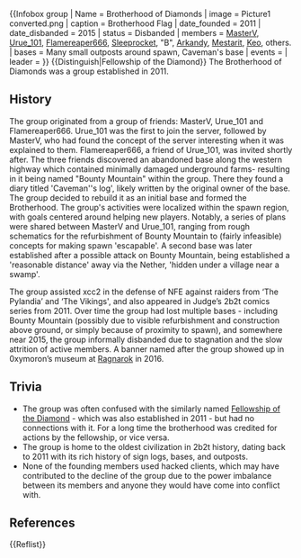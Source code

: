 {{Infobox group
| Name = Brotherhood of Diamonds
| image = Picture1 converted.png
| caption = Brotherhood Flag
| date_founded = 2011
| date_disbanded = 2015
| status = Disbanded
| members = [MasterV](https://2b2t.miraheze.org/wiki/MasterV), [Urue_101](https://2b2t.miraheze.org/wiki/Urue_101), [Flamereaper666](https://2b2t.miraheze.org/wiki/Flamereaper666), [Sleeprocket](https://2b2t.miraheze.org/wiki/Sleeprocket), "B", [Arkandy](https://2b2t.miraheze.org/wiki/Arkandy), [Mestarit](https://2b2t.miraheze.org/wiki/Mestarit), [Keo](https://2b2t.miraheze.org/wiki/Keo), others.
| bases = Many small outposts around spawn, Caveman's base
| events =
| leader =
}}
{{Distinguish|Fellowship of the Diamond}}
The Brotherhood of Diamonds was a group established in 2011.
## History
The group originated from a group of friends: MasterV, Urue_101 and Flamereaper666. Urue_101 was the first to join the server, followed by MasterV, who had found the concept of the server interesting when it was explained to them. Flamereaper666, a friend of Urue_101, was invited shortly after. The three friends discovered an abandoned base along the western highway which contained minimally damaged underground farms- resulting in it being named "Bounty Mountain" within the group. There they found a diary titled 'Caveman<nowiki>''</nowiki>s log', likely written by the original owner of the base.  The group decided to rebuild it as an initial base and formed the Brotherhood. The group's activities were localized within the spawn region, with goals centered around helping new players. Notably, a series of plans were shared between MasterV and Urue_101, ranging from rough schematics for the refurbishment of Bounty Mountain to (fairly infeasible) concepts for making spawn 'escapable'. A second base was later established after a possible attack on Bounty Mountain, being established a 'reasonable distance' away via the Nether, 'hidden under a village near a swamp'.

The group assisted xcc2 in the defense of NFE against raiders from ‘The Pylandia’ and ‘The Vikings', and also appeared in Judge’s 2b2t comics series from 2011. Over time the group had lost multiple bases - including Bounty Mountain (possibly due to visible refurbishment and construction above ground, or simply because of proximity to spawn), and somewhere near 2015, the group informally disbanded due to stagnation and the slow attrition of active members. A banner named after the group showed up in 0xymoron’s museum at [Ragnarok](https://2b2t.miraheze.org/wiki/Ragnarok) in 2016.

## Trivia
* The group was often confused with the similarly named [Fellowship of the Diamond](https://2b2t.miraheze.org/wiki/Fellowship_of_the_Diamond) - which was also established in 2011 - but had no connections with it. For a long time the brotherhood was credited for actions by the fellowship, or vice versa.
* The group is home to the oldest civilization in 2b2t history, dating back to 2011 with its rich history of sign logs, bases, and outposts.
* None of the founding members used hacked clients, which may have contributed to the decline of the group due to the power imbalance between its members and anyone they would have come into conflict with.

## References
{{Reflist}}